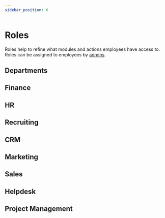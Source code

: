 ```yaml
---
sidebar_position: 6
---
```


# Roles

Roles help to refine what modules and actions employees have access to. Roles can be assigned to employees by [admins](types.md#admin).

## Departments

## Finance

## HR

## Recruiting

## CRM

## Marketing

## Sales

## Helpdesk

## Project Management